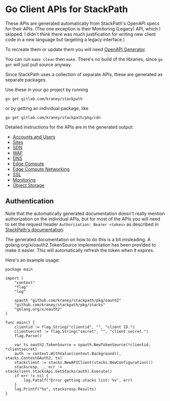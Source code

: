 # Go Client APIs for StackPath

These APIs are generated automatically from StackPath's OpenAPI specs for their
APIs. (The one exception is their Monitoring (Legacy) API, which I skipped. I
didn't think there was much justification for writing new client code in a new
language but targeting a legacy interface.)

To recreate them or update them you will need [OpenAPI Generator](https://github.com/OpenAPITools/openapi-generator).

You can run `make clean` then `make`. There's no build of the libraries, since
`go get` will just pull source anyway.

Since StackPath uses a collection of separate APIs, these are generated as
separate packages.

Use these in your go project by running

```
go get gitlab.com/kraney/stackpath
```

or by getting an individual package, like

```
go get gitlab.com/kraney/stackpath/pkg/cdn
```

Detailed instructions for the APIs are in the generated output:

- [Accounts and Users](pkg/accounts_and_users/README.md)
- [Sites](pkg/sites/README.md)
- [SDN](pkg/cdn/README.md)
- [WAF](pkg/waf/README.md)
- [DNS](pkg/dns/README.md)
- [Edge Compute](pkg/edge_compute/README.md)
- [Edge Compute Networking](pkg/edge_compute_networking/README.md)
- [SSL](pkg/ssl/README.md)
- [Monitoring](pkg/monitoring/README.md)
- [Object Storage](pkg/object_storage/README.md)

## Authentication

Note that the automatically generated documentation doesn't really mention authorization on the individual APIs, but for most of the APIs you will need to set the request header `Authorization: Bearer <token>` as described in [StackPath's documentation](https://stackpath.dev/docs/stackpath-api-authentication).

The generated documentation on how to do this is a bit misleading. A
golang.org/x/oauth2.TokenSource implementation has been provided to make it
easier. This will automatically refresh the token when it expires.

Here's an example usage:

```golang
package main

import (
	"context"
	"flag"
	"log"

	spauth "github.com/kraney/stackpath/pkg/oauth2"
	"github.com/kraney/stackpath/pkg/stacks"
	"golang.org/x/oauth2"
)

func main() {
	clientid := flag.String("clientid", "", "client ID.")
	clientsecret := flag.String("secret", "", "client secret.")
	flag.Parse()

	var ts oauth2.TokenSource = spauth.NewTokenSource(*clientid, *clientsecret)
	auth := context.WithValue(context.Background(), stacks.ContextOAuth2, ts)
	stackclient := stacks.NewAPIClient(stacks.NewConfiguration())
    stacksresp, _, err := stackclient.StacksApi.GetStacks(auth).Execute()
	if err != nil {
		log.Fatalf("Error getting stacks list: %v", err)
	}
	log.Printf("%v", stacksresp.Results)
}
```

